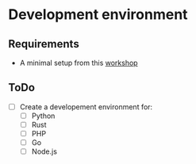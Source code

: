 # Development environment

## Requirements

- A minimal setup from this [workshop](./00-nix-installation.md)

## ToDo

- [ ] Create a developement environment for:
  - [ ] Python
  - [ ] Rust
  - [ ] PHP
  - [ ] Go
  - [ ] Node.js
